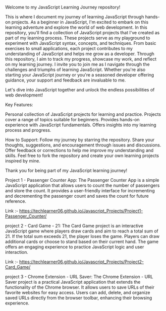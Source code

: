 Welcome to my JavaScript Learning Journey repository!

This is where I document my journey of learning JavaScript through hands-on projects. As a beginner in JavaScript, I'm excited to embark on this learning adventure and explore the world of web development.
In this repository, you'll find a collection of JavaScript projects that I've created as part of my learning process. These projects serve as my playground to experiment with JavaScript syntax, concepts, and techniques. From basic exercises to small applications, each project contributes to my understanding of JavaScript and helps me grow as a developer.
Through this repository, I aim to track my progress, showcase my work, and reflect on my learning journey. I invite you to join me as I navigate through the challenges and triumphs of learning JavaScript. Whether you're also starting your JavaScript journey or you're a seasoned developer offering guidance, your support and feedback are invaluable to me.

Let's dive into JavaScript together and unlock the endless possibilities of web development!

Key Features:

Personal collection of JavaScript projects for learning and practice.
Projects cover a range of topics suitable for beginners.
Provides hands-on experience with JavaScript fundamentals.
Offers insights into my learning process and progress.

How to Support:
Follow my journey by starring the repository.
Share your thoughts, suggestions, and encouragement through issues and discussions.
Offer feedback or corrections to help me improve my understanding and skills.
Feel free to fork the repository and create your own learning projects inspired by mine.

Thank you for being part of my JavaScript learning journey!



Project 1 - Passenger Counter App:
The Passenger Counter App is a simple JavaScript application that allows users to count the number of passengers and store the count. It provides a user-friendly interface for incrementing and decrementing the passenger count and saves the count for future reference.

Link :- https://techlearner06.github.io/Javascript_Projects/Project1-Passenger_Counter/

project 2 - Card Game - 21:
The Card Game project is an interactive JavaScript game where players draw cards and aim to reach a total sum of 21. If the total sum exceeds 21, the player loses the game. Players can draw additional cards or choose to stand based on their current hand. The game offers an engaging experience to practice JavaScript logic and user interaction.

Link :- https://techlearner06.github.io/Javascript_Projects/Project2-Card_Game/

project 3 - Chrome Extension - URL Saver:
The Chrome Extension - URL Saver project is a practical JavaScript application that extends the functionality of the Chrome browser. It allows users to save URLs of their favorite websites for easy access. Users can add, delete, and organize saved URLs directly from the browser toolbar, enhancing their browsing experience.

